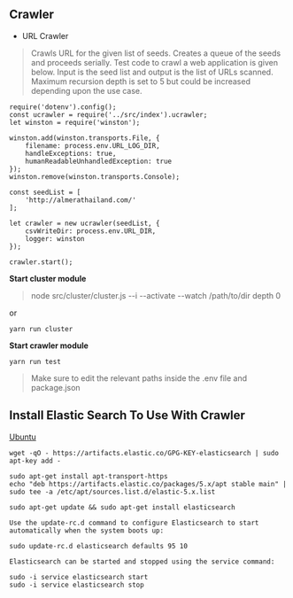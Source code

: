 Crawler
-------

 - URL Crawler
 

> Crawls URL for the given list of seeds. Creates a queue of the seeds and proceeds serially.  Test code to crawl a web application is given below. Input is the seed list and output is the list of URLs scanned. Maximum recursion depth is set to 5 but could be increased depending upon the use case.

    require('dotenv').config();
    const ucrawler = require('../src/index').ucrawler;
    let winston = require('winston');

    winston.add(winston.transports.File, {
        filename: process.env.URL_LOG_DIR,
        handleExceptions: true,
        humanReadableUnhandledException: true
    });
    winston.remove(winston.transports.Console);

    const seedList = [
        'http://almerathailand.com/'
    ];

    let crawler = new ucrawler(seedList, {
        csvWriteDir: process.env.URL_DIR,
        logger: winston
    });

    crawler.start();

**Start cluster module**
> node src/cluster/cluster.js --i --activate --watch /path/to/dir depth 0

or

    yarn run cluster
 
 **Start crawler module**

    yarn run test

>  Make sure to edit the relevant paths inside the .env file and
> package.json

Install Elastic Search To Use With Crawler
--------------
[Ubuntu](https://www.elastic.co/guide/en/elasticsearch/reference/current/deb.html)

    wget -qO - https://artifacts.elastic.co/GPG-KEY-elasticsearch | sudo apt-key add -
    
    sudo apt-get install apt-transport-https
    echo "deb https://artifacts.elastic.co/packages/5.x/apt stable main" | sudo tee -a /etc/apt/sources.list.d/elastic-5.x.list
    
    sudo apt-get update && sudo apt-get install elasticsearch
    
    Use the update-rc.d command to configure Elasticsearch to start automatically when the system boots up:
    
    sudo update-rc.d elasticsearch defaults 95 10
    
    Elasticsearch can be started and stopped using the service command:
    
    sudo -i service elasticsearch start
    sudo -i service elasticsearch stop